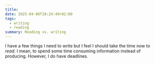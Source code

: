 ```yaml
---
title: 
date: 2025-04-06T18:24:49+02:00
tags:
  - writing
  - reading
summary: Reading vs. writing
---
```

I have a few things I need to write but I feel I should take the time now to *read*. I mean, to spend some time consuming information instead of producing. However, I do have deadlines.